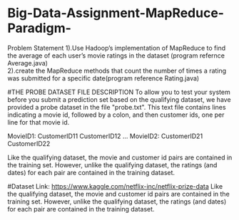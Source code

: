 # Big-Data-Assignment-MapReduce-Paradigm-
Problem Statement 
1).Use Hadoop’s implementation of MapReduce to find the average of each user’s movie ratings in the dataset (program refernce Average.java)   
2).create the MapReduce methods that count the number of times a rating was submitted for a specific date(program reference Rating.java)


#THE PROBE DATASET FILE DESCRIPTION
To allow you to test your system before you submit a prediction set based on the
qualifying dataset, we have provided a probe dataset in the file "probe.txt".
This text file contains lines indicating a movie id, followed by a colon, and
then customer ids, one per line for that movie id.

MovieID1:
CustomerID11
CustomerID12
...
MovieID2:
CustomerID21
CustomerID22

Like the qualifying dataset, the movie and customer id pairs are contained in
the training set.  However, unlike the qualifying dataset, the ratings (and
dates) for each pair are contained in the training dataset.


 #Dataset Link: https://www.kaggle.com/netflix-inc/netflix-prize-data 
Like the qualifying dataset, the movie and customer id pairs are contained in
the training set.  However, unlike the qualifying dataset, the ratings (and
dates) for each pair are contained in the training dataset.
